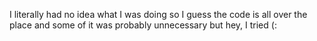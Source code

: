 I literally had no idea what I was doing so I guess the code is all over the place and some of it was probably unnecessary but hey, I tried (:

